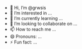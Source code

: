 - 👋 Hi, I’m @grwsis
- 👀 I’m interested in ...
- 🌱 I’m currently learning ...
- 💞️ I’m looking to collaborate on ...
- 📫 How to reach me ...
- 😄 Pronouns: ...
- ⚡ Fun fact: ...

<!---
grwsis/grwsis is a ✨ special ✨ repository because its `README.md` (this file) appears on your GitHub profile.
You can click the Preview link to take a look at your changes.
--->
